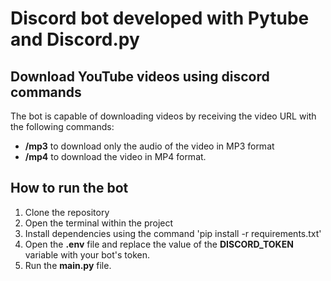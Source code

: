 # Discord bot developed with Pytube and Discord.py

## Download YouTube videos using discord commands
The bot is capable of downloading videos by receiving the video URL with the following commands:
* **/mp3** to download only the audio of the video in MP3 format
* **/mp4** to download the video in MP4 format.

## How to run the bot
1. Clone the repository
2. Open the terminal within the project
3. Install dependencies using the command 'pip install -r requirements.txt'
4. Open the **.env** file and replace the value of the **DISCORD_TOKEN** variable with your bot's token.
5. Run the **main.py** file.
